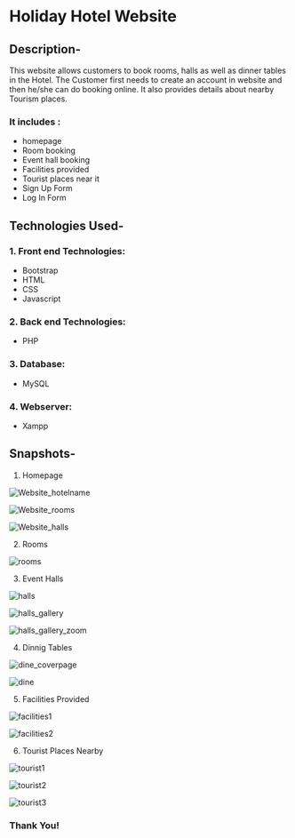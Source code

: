 # Holiday Hotel Website 


## Description-
   This website allows customers to book rooms, halls as well as dinner tables in the Hotel. The Customer first needs to create an account in website and then he/she can do booking online. It also provides details about nearby Tourism places. 
   
### It includes :

  - homepage
  - Room booking
  - Event hall booking
  - Facilities provided
  - Tourist places near it
  - Sign Up Form
  - Log In Form

## Technologies Used-

### 1. Front end Technologies:
  - Bootstrap
  - HTML
  - CSS
  - Javascript
  
### 2. Back end Technologies:
  - PHP
  
### 3. Database:
  - MySQL
  
### 4. Webserver:
  - Xampp


## Snapshots-

1. Homepage

![Website_hotelname](https://github.com/zainmd123/Hotel-management-system/blob/main/readmeImages/homepage1.png)

![Website_rooms](https://github.com/zainmd123/Hotel-management-system/blob/main/readmeImages/homepage2.png)

![Website_halls](https://github.com/zainmd123/Hotel-management-system/blob/main/readmeImages/homepage3.png)


2. Rooms

![rooms](https://github.com/zainmd123/Hotel-management-system/blob/main/readmeImages/rooms1.png)

3. Event Halls

![halls](https://github.com/zainmd123/Hotel-management-system/blob/main/readmeImages/halls1.png)

![halls_gallery](https://github.com/zainmd123/Hotel-management-system/blob/main/readmeImages/halls2.png)

![halls_gallery_zoom](https://github.com/zainmd123/Hotel-management-system/blob/main/readmeImages/halls3.png)

4. Dinnig Tables

![dine_coverpage](https://github.com/zainmd123/Hotel-management-system/blob/main/readmeImages/dine1.png)

![dine](https://github.com/zainmd123/Hotel-management-system/blob/main/readmeImages/dine2.png)

5. Facilities Provided

![facilities1](https://github.com/zainmd123/Hotel-management-system/blob/main/readmeImages/facilities1.png)

![facilities2](https://github.com/zainmd123/Hotel-management-system/blob/main/readmeImages/facilities2.png)

6. Tourist Places Nearby

![tourist1](https://github.com/zainmd123/Hotel-management-system/blob/main/readmeImages/tourist_places1.png)

![tourist2](https://github.com/zainmd123/Hotel-management-system/blob/main/readmeImages/tourist_places2.png)

![tourist3](https://github.com/zainmd123/Hotel-management-system/blob/main/readmeImages/tourist_places3.png)


### Thank You!
